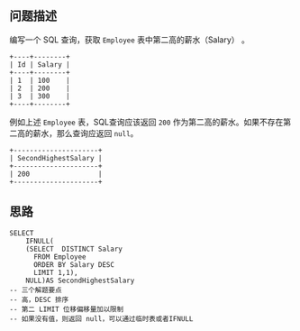 ## 问题描述

编写一个 SQL 查询，获取 `Employee` 表中第二高的薪水（Salary） 。

```
+----+--------+
| Id | Salary |
+----+--------+
| 1  | 100    |
| 2  | 200    |
| 3  | 300    |
+----+--------+
```

例如上述 `Employee` 表，SQL查询应该返回 `200` 作为第二高的薪水。如果不存在第二高的薪水，那么查询应返回 `null`。

```
+---------------------+
| SecondHighestSalary |
+---------------------+
| 200                 |
+---------------------+
```

## 思路

```mysql
SELECT
    IFNULL(
    (SELECT  DISTINCT Salary
      FROM Employee
      ORDER BY Salary DESC
      LIMIT 1,1),
    NULL)AS SecondHighestSalary
-- 三个解题要点
-- 高，DESC 排序
-- 第二 LIMIT 位移偏移量加以限制
-- 如果没有值，则返回 null，可以通过临时表或者IFNULL
```

